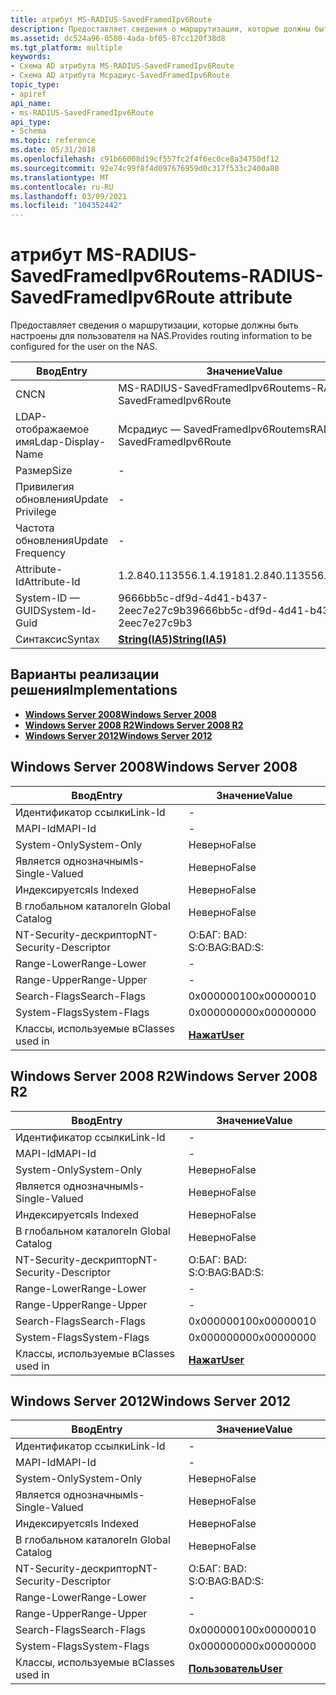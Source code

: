 ```yaml
---
title: атрибут MS-RADIUS-SavedFramedIpv6Route
description: Предоставляет сведения о маршрутизации, которые должны быть настроены для пользователя на NAS. | атрибут MS-RADIUS-SavedFramedIpv6Route
ms.assetid: dc524a96-0580-4ada-bf05-87cc120f38d8
ms.tgt_platform: multiple
keywords:
- Схема AD атрибута MS-RADIUS-SavedFramedIpv6Route
- Схема AD атрибута Мсрадиус-SavedFramedIpv6Route
topic_type:
- apiref
api_name:
- ms-RADIUS-SavedFramedIpv6Route
api_type:
- Schema
ms.topic: reference
ms.date: 05/31/2018
ms.openlocfilehash: c91b66008d19cf557fc2f4f6ec0ce8a34750df12
ms.sourcegitcommit: 92e74c99f8f4d097676959d0c317f533c2400a80
ms.translationtype: MT
ms.contentlocale: ru-RU
ms.lasthandoff: 03/09/2021
ms.locfileid: "104352442"
---
```

# <a name="ms-radius-savedframedipv6route-attribute"></a><span data-ttu-id="94270-106">атрибут MS-RADIUS-SavedFramedIpv6Route</span><span class="sxs-lookup"><span data-stu-id="94270-106">ms-RADIUS-SavedFramedIpv6Route attribute</span></span>

<span data-ttu-id="94270-107">Предоставляет сведения о маршрутизации, которые должны быть настроены для пользователя на NAS.</span><span class="sxs-lookup"><span data-stu-id="94270-107">Provides routing information to be configured for the user on the NAS.</span></span>



| <span data-ttu-id="94270-108">Ввод</span><span class="sxs-lookup"><span data-stu-id="94270-108">Entry</span></span> | <span data-ttu-id="94270-109">Значение</span><span class="sxs-lookup"><span data-stu-id="94270-109">Value</span></span> |
|-------------------|--------------------------------------|
| <span data-ttu-id="94270-110">CN</span><span class="sxs-lookup"><span data-stu-id="94270-110">CN</span></span>                | <span data-ttu-id="94270-111">MS-RADIUS-SavedFramedIpv6Route</span><span class="sxs-lookup"><span data-stu-id="94270-111">ms-RADIUS-SavedFramedIpv6Route</span></span>       |
| <span data-ttu-id="94270-112">LDAP-отображаемое имя</span><span class="sxs-lookup"><span data-stu-id="94270-112">Ldap-Display-Name</span></span> | <span data-ttu-id="94270-113">Мсрадиус — SavedFramedIpv6Route</span><span class="sxs-lookup"><span data-stu-id="94270-113">msRADIUS-SavedFramedIpv6Route</span></span>        |
| <span data-ttu-id="94270-114">Размер</span><span class="sxs-lookup"><span data-stu-id="94270-114">Size</span></span>              | \-                                   |
| <span data-ttu-id="94270-115">Привилегия обновления</span><span class="sxs-lookup"><span data-stu-id="94270-115">Update Privilege</span></span>  | \-                                   |
| <span data-ttu-id="94270-116">Частота обновления</span><span class="sxs-lookup"><span data-stu-id="94270-116">Update Frequency</span></span>  | \-                                   |
| <span data-ttu-id="94270-117">Attribute-Id</span><span class="sxs-lookup"><span data-stu-id="94270-117">Attribute-Id</span></span>      | <span data-ttu-id="94270-118">1.2.840.113556.1.4.1918</span><span class="sxs-lookup"><span data-stu-id="94270-118">1.2.840.113556.1.4.1918</span></span>              |
| <span data-ttu-id="94270-119">System-ID — GUID</span><span class="sxs-lookup"><span data-stu-id="94270-119">System-Id-Guid</span></span>    | <span data-ttu-id="94270-120">9666bb5c-df9d-4d41-b437-2eec7e27c9b3</span><span class="sxs-lookup"><span data-stu-id="94270-120">9666bb5c-df9d-4d41-b437-2eec7e27c9b3</span></span> |
| <span data-ttu-id="94270-121">Синтаксис</span><span class="sxs-lookup"><span data-stu-id="94270-121">Syntax</span></span>            | [<span data-ttu-id="94270-122">**String(IA5)**</span><span class="sxs-lookup"><span data-stu-id="94270-122">**String(IA5)**</span></span>](s-string-ia5.md)  |



## <a name="implementations"></a><span data-ttu-id="94270-123">Варианты реализации решения</span><span class="sxs-lookup"><span data-stu-id="94270-123">Implementations</span></span>

-   [<span data-ttu-id="94270-124">**Windows Server 2008**</span><span class="sxs-lookup"><span data-stu-id="94270-124">**Windows Server 2008**</span></span>](#windows-server-2008)
-   [<span data-ttu-id="94270-125">**Windows Server 2008 R2**</span><span class="sxs-lookup"><span data-stu-id="94270-125">**Windows Server 2008 R2**</span></span>](#windows-server-2008-r2)
-   [<span data-ttu-id="94270-126">**Windows Server 2012**</span><span class="sxs-lookup"><span data-stu-id="94270-126">**Windows Server 2012**</span></span>](#windows-server-2012)

## <a name="windows-server-2008"></a><span data-ttu-id="94270-127">Windows Server 2008</span><span class="sxs-lookup"><span data-stu-id="94270-127">Windows Server 2008</span></span>



| <span data-ttu-id="94270-128">Ввод</span><span class="sxs-lookup"><span data-stu-id="94270-128">Entry</span></span> | <span data-ttu-id="94270-129">Значение</span><span class="sxs-lookup"><span data-stu-id="94270-129">Value</span></span> |
|------------------------|-----------------------------------|
| <span data-ttu-id="94270-130">Идентификатор ссылки</span><span class="sxs-lookup"><span data-stu-id="94270-130">Link-Id</span></span>                | \-                                |
| <span data-ttu-id="94270-131">MAPI-Id</span><span class="sxs-lookup"><span data-stu-id="94270-131">MAPI-Id</span></span>                | \-                                |
| <span data-ttu-id="94270-132">System-Only</span><span class="sxs-lookup"><span data-stu-id="94270-132">System-Only</span></span>            | <span data-ttu-id="94270-133">Неверно</span><span class="sxs-lookup"><span data-stu-id="94270-133">False</span></span>                             |
| <span data-ttu-id="94270-134">Является однозначным</span><span class="sxs-lookup"><span data-stu-id="94270-134">Is-Single-Valued</span></span>       | <span data-ttu-id="94270-135">Неверно</span><span class="sxs-lookup"><span data-stu-id="94270-135">False</span></span>                             |
| <span data-ttu-id="94270-136">Индексируется</span><span class="sxs-lookup"><span data-stu-id="94270-136">Is Indexed</span></span>             | <span data-ttu-id="94270-137">Неверно</span><span class="sxs-lookup"><span data-stu-id="94270-137">False</span></span>                             |
| <span data-ttu-id="94270-138">В глобальном каталоге</span><span class="sxs-lookup"><span data-stu-id="94270-138">In Global Catalog</span></span>      | <span data-ttu-id="94270-139">Неверно</span><span class="sxs-lookup"><span data-stu-id="94270-139">False</span></span>                             |
| <span data-ttu-id="94270-140">NT-Security-дескриптор</span><span class="sxs-lookup"><span data-stu-id="94270-140">NT-Security-Descriptor</span></span> | <span data-ttu-id="94270-141">О:БАГ: BAD: S:</span><span class="sxs-lookup"><span data-stu-id="94270-141">O:BAG:BAD:S:</span></span>                      |
| <span data-ttu-id="94270-142">Range-Lower</span><span class="sxs-lookup"><span data-stu-id="94270-142">Range-Lower</span></span>            | \-                                |
| <span data-ttu-id="94270-143">Range-Upper</span><span class="sxs-lookup"><span data-stu-id="94270-143">Range-Upper</span></span>            | \-                                |
| <span data-ttu-id="94270-144">Search-Flags</span><span class="sxs-lookup"><span data-stu-id="94270-144">Search-Flags</span></span>           | <span data-ttu-id="94270-145">0x00000010</span><span class="sxs-lookup"><span data-stu-id="94270-145">0x00000010</span></span>                        |
| <span data-ttu-id="94270-146">System-Flags</span><span class="sxs-lookup"><span data-stu-id="94270-146">System-Flags</span></span>           | <span data-ttu-id="94270-147">0x00000000</span><span class="sxs-lookup"><span data-stu-id="94270-147">0x00000000</span></span>                        |
| <span data-ttu-id="94270-148">Классы, используемые в</span><span class="sxs-lookup"><span data-stu-id="94270-148">Classes used in</span></span>        | [<span data-ttu-id="94270-149">**Нажат**</span><span class="sxs-lookup"><span data-stu-id="94270-149">**User**</span></span>](c-user.md)<br/> |



## <a name="windows-server-2008-r2"></a><span data-ttu-id="94270-150">Windows Server 2008 R2</span><span class="sxs-lookup"><span data-stu-id="94270-150">Windows Server 2008 R2</span></span>



| <span data-ttu-id="94270-151">Ввод</span><span class="sxs-lookup"><span data-stu-id="94270-151">Entry</span></span> | <span data-ttu-id="94270-152">Значение</span><span class="sxs-lookup"><span data-stu-id="94270-152">Value</span></span> |
|------------------------|-----------------------------------|
| <span data-ttu-id="94270-153">Идентификатор ссылки</span><span class="sxs-lookup"><span data-stu-id="94270-153">Link-Id</span></span>                | \-                                |
| <span data-ttu-id="94270-154">MAPI-Id</span><span class="sxs-lookup"><span data-stu-id="94270-154">MAPI-Id</span></span>                | \-                                |
| <span data-ttu-id="94270-155">System-Only</span><span class="sxs-lookup"><span data-stu-id="94270-155">System-Only</span></span>            | <span data-ttu-id="94270-156">Неверно</span><span class="sxs-lookup"><span data-stu-id="94270-156">False</span></span>                             |
| <span data-ttu-id="94270-157">Является однозначным</span><span class="sxs-lookup"><span data-stu-id="94270-157">Is-Single-Valued</span></span>       | <span data-ttu-id="94270-158">Неверно</span><span class="sxs-lookup"><span data-stu-id="94270-158">False</span></span>                             |
| <span data-ttu-id="94270-159">Индексируется</span><span class="sxs-lookup"><span data-stu-id="94270-159">Is Indexed</span></span>             | <span data-ttu-id="94270-160">Неверно</span><span class="sxs-lookup"><span data-stu-id="94270-160">False</span></span>                             |
| <span data-ttu-id="94270-161">В глобальном каталоге</span><span class="sxs-lookup"><span data-stu-id="94270-161">In Global Catalog</span></span>      | <span data-ttu-id="94270-162">Неверно</span><span class="sxs-lookup"><span data-stu-id="94270-162">False</span></span>                             |
| <span data-ttu-id="94270-163">NT-Security-дескриптор</span><span class="sxs-lookup"><span data-stu-id="94270-163">NT-Security-Descriptor</span></span> | <span data-ttu-id="94270-164">О:БАГ: BAD: S:</span><span class="sxs-lookup"><span data-stu-id="94270-164">O:BAG:BAD:S:</span></span>                      |
| <span data-ttu-id="94270-165">Range-Lower</span><span class="sxs-lookup"><span data-stu-id="94270-165">Range-Lower</span></span>            | \-                                |
| <span data-ttu-id="94270-166">Range-Upper</span><span class="sxs-lookup"><span data-stu-id="94270-166">Range-Upper</span></span>            | \-                                |
| <span data-ttu-id="94270-167">Search-Flags</span><span class="sxs-lookup"><span data-stu-id="94270-167">Search-Flags</span></span>           | <span data-ttu-id="94270-168">0x00000010</span><span class="sxs-lookup"><span data-stu-id="94270-168">0x00000010</span></span>                        |
| <span data-ttu-id="94270-169">System-Flags</span><span class="sxs-lookup"><span data-stu-id="94270-169">System-Flags</span></span>           | <span data-ttu-id="94270-170">0x00000000</span><span class="sxs-lookup"><span data-stu-id="94270-170">0x00000000</span></span>                        |
| <span data-ttu-id="94270-171">Классы, используемые в</span><span class="sxs-lookup"><span data-stu-id="94270-171">Classes used in</span></span>        | [<span data-ttu-id="94270-172">**Нажат**</span><span class="sxs-lookup"><span data-stu-id="94270-172">**User**</span></span>](c-user.md)<br/> |



## <a name="windows-server-2012"></a><span data-ttu-id="94270-173">Windows Server 2012</span><span class="sxs-lookup"><span data-stu-id="94270-173">Windows Server 2012</span></span>



| <span data-ttu-id="94270-174">Ввод</span><span class="sxs-lookup"><span data-stu-id="94270-174">Entry</span></span> | <span data-ttu-id="94270-175">Значение</span><span class="sxs-lookup"><span data-stu-id="94270-175">Value</span></span> |
|------------------------|-----------------------------------|
| <span data-ttu-id="94270-176">Идентификатор ссылки</span><span class="sxs-lookup"><span data-stu-id="94270-176">Link-Id</span></span>                | \-                                |
| <span data-ttu-id="94270-177">MAPI-Id</span><span class="sxs-lookup"><span data-stu-id="94270-177">MAPI-Id</span></span>                | \-                                |
| <span data-ttu-id="94270-178">System-Only</span><span class="sxs-lookup"><span data-stu-id="94270-178">System-Only</span></span>            | <span data-ttu-id="94270-179">Неверно</span><span class="sxs-lookup"><span data-stu-id="94270-179">False</span></span>                             |
| <span data-ttu-id="94270-180">Является однозначным</span><span class="sxs-lookup"><span data-stu-id="94270-180">Is-Single-Valued</span></span>       | <span data-ttu-id="94270-181">Неверно</span><span class="sxs-lookup"><span data-stu-id="94270-181">False</span></span>                             |
| <span data-ttu-id="94270-182">Индексируется</span><span class="sxs-lookup"><span data-stu-id="94270-182">Is Indexed</span></span>             | <span data-ttu-id="94270-183">Неверно</span><span class="sxs-lookup"><span data-stu-id="94270-183">False</span></span>                             |
| <span data-ttu-id="94270-184">В глобальном каталоге</span><span class="sxs-lookup"><span data-stu-id="94270-184">In Global Catalog</span></span>      | <span data-ttu-id="94270-185">Неверно</span><span class="sxs-lookup"><span data-stu-id="94270-185">False</span></span>                             |
| <span data-ttu-id="94270-186">NT-Security-дескриптор</span><span class="sxs-lookup"><span data-stu-id="94270-186">NT-Security-Descriptor</span></span> | <span data-ttu-id="94270-187">О:БАГ: BAD: S:</span><span class="sxs-lookup"><span data-stu-id="94270-187">O:BAG:BAD:S:</span></span>                      |
| <span data-ttu-id="94270-188">Range-Lower</span><span class="sxs-lookup"><span data-stu-id="94270-188">Range-Lower</span></span>            | \-                                |
| <span data-ttu-id="94270-189">Range-Upper</span><span class="sxs-lookup"><span data-stu-id="94270-189">Range-Upper</span></span>            | \-                                |
| <span data-ttu-id="94270-190">Search-Flags</span><span class="sxs-lookup"><span data-stu-id="94270-190">Search-Flags</span></span>           | <span data-ttu-id="94270-191">0x00000010</span><span class="sxs-lookup"><span data-stu-id="94270-191">0x00000010</span></span>                        |
| <span data-ttu-id="94270-192">System-Flags</span><span class="sxs-lookup"><span data-stu-id="94270-192">System-Flags</span></span>           | <span data-ttu-id="94270-193">0x00000000</span><span class="sxs-lookup"><span data-stu-id="94270-193">0x00000000</span></span>                        |
| <span data-ttu-id="94270-194">Классы, используемые в</span><span class="sxs-lookup"><span data-stu-id="94270-194">Classes used in</span></span>        | [<span data-ttu-id="94270-195">**Пользователь**</span><span class="sxs-lookup"><span data-stu-id="94270-195">**User**</span></span>](c-user.md)<br/> |



 

 





